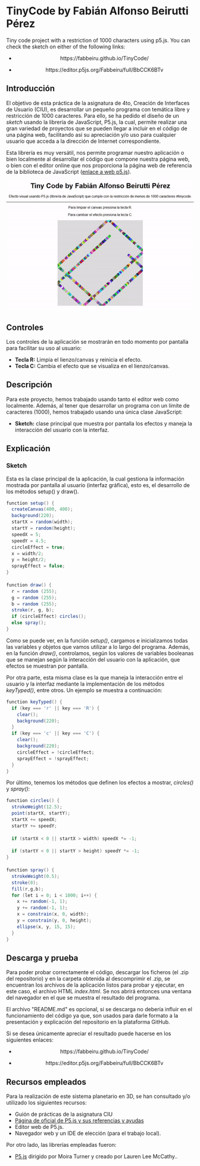 # TinyCode by Fabián Alfonso Beirutti Pérez
Tiny code project with a restriction of 1000 characters using p5.js. You can check the sketch on either of the following links:
- <p align="center">https://fabbeiru.github.io/TinyCode/</p>
- <p align="center">https://editor.p5js.org/Fabbeiru/full/BbCCK6BTv</p>

## Introducción
El objetivo de esta práctica de la asignatura de 4to, Creación de Interfaces de Usuario (CIU), es desarrollar un pequeño programa con temática libre y restricción de 1000 caracteres. Para ello, se ha pedido el diseño de un *sketch* usando la librería de JavaScript, P5.js, la cual, permite realizar una gran variedad de proyectos que se pueden llegar a incluir en el código de una página web, facilitando así su apreciación y/o uso para cualquier usuario que acceda a la dirección de Internet correspondiente.

Esta librería es muy versátil, nos permite programar nuestro aplicación o bien localmente al desarrollar el código que compone nuestra página web, o bien con el editor online que nos proporciona la página web de referencia de la biblioteca de JavaScript (<a href="https://p5js.org/es/">enlace a web p5.js</a>).
<p align="center"><img src="/tinyCodeGif.gif" alt="Tiny code project using P5.js"></img></p>

## Controles
Los controles de la aplicación se mostrarán en todo momento por pantalla para facilitar su uso al usuario:
- **Tecla R:** Limpia el lienzo/canvas y reinicia el efecto.
- **Tecla C:** Cambia el efecto que se visualiza en el lienzo/canvas.

## Descripción
Para este proyecto, hemos trabajado usando tanto el editor web como localmente. Además, al tener que desarrollar un programa con un límite de caracteres (1000), hemos trabajado usando una única clase JavaScript:
- **Sketch:** clase principal que muestra por pantalla los efectos y maneja la interacción del usuario con la interfaz.

## Explicación
### Sketch
Esta es la clase principal de la aplicación, la cual gestiona la información mostrada por pantalla al usuario (interfaz gráfica), esto es, el desarrollo de los métodos setup() y draw().
```java
function setup() {
  createCanvas(400, 400);
  background(220);
  startX = random(width);
  startY = random(height);
  speedX = 5;
  speedY = 4.5;
  circleEffect = true;
  x = width/2;
  y = height/2;
  sprayEffect = false;
}

function draw() {
  r = random (255);
  g = random (255);
  b = random (255);
  stroke(r, g, b);
  if (circleEffect) circles();
  else spray();
}
```
Como se puede ver, en la función *setup()*, cargamos e inicializamos todas las variables y objetos que vamos utilizar a lo largo del programa. Además, en la función *draw()*, controlamos, según los valores de variables booleanas que se manejan según la interacción del usuario con la aplicación, que efectos se muestran por pantalla.

Por otra parte, esta misma clase es la que maneja la interacción entre el usuario y la interfaz mediante la implementación de los métodos *keyTyped()*, entre otros. Un ejemplo se muestra a continuación:
```java
function keyTyped() {
  if (key === 'r' || key === 'R') {
    clear();
    background(220);
  }
  if (key === 'c' || key === 'C') {
    clear();
    background(220);
    circleEffect = !circleEffect;
    sprayEffect = !sprayEffect;
  } 
}
```
Por último, tenemos los métodos que definen los efectos a mostrar, *circles()* y *spray()*:
```java
function circles() {
  strokeWeight(12.5);
  point(startX, startY);
  startX += speedX;
  startY += speedY;

  if (startX < 0 || startX > width) speedX *= -1;

  if (startY < 0 || startY > height) speedY *= -1;
}

function spray() {
  strokeWeight(0.5);
  stroke(0);
  fill(r,g,b);
  for (let i = 0; i < 1000; i++) {
    x += random(-1, 1);
    y += random(-1, 1);
    x = constrain(x, 0, width);
    y = constrain(y, 0, height);
    ellipse(x, y, 15, 15);
  }
}
```

## Descarga y prueba
Para poder probar correctamente el código, descargar los ficheros (el .zip del repositorio) y en la carpeta obtenida al descomprimir el .zip, se encuentran los archivos de la aplicación listos para probar y ejecutar, en este caso, el archivo HTML *index.html*. Se nos abrirá entonces una ventana del navegador en el que se muestra el resultado del programa.

El archivo "README.md" es opcional, si se descarga no debería influir en el funcionamiento del código ya que, son usados para darle formato a la presentación y explicación del repositorio en la plataforma GitHub.

Si se desea únicamente apreciar el resultado puede hacerse en los siguientes enlaces:
- <p align="center">https://fabbeiru.github.io/TinyCode/</p>
- <p align="center">https://editor.p5js.org/Fabbeiru/full/BbCCK6BTv</p>

## Recursos empleados
Para la realización de este sistema planetario en 3D, se han consultado y/o utilizado los siguientes recursos:
* Guión de prácticas de la asignatura CIU
* <a href="https://p5js.org/es/">Página de oficial de P5.js y sus referencias y ayudas</a>
* Editor web de P5.js.
* Navegador web y un IDE de elección (para el trabajo local).

Por otro lado, las librerías empleadas fueron:
* <a href="https://p5js.org/es/">P5.js</a> dirigido por Moira Turner y creado por Lauren Lee McCathy..
